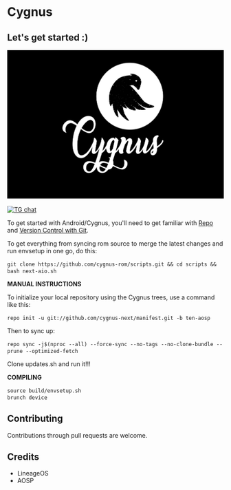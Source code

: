 Cygnus
===========

Let's get started :)
--------------------
![Cygnus](Cygnus-06.jpg)

[![TG chat](https://img.shields.io/badge/Support-Telegram-%23e52c5f.svg?style=for-the-badge&logo=telegram&&labelColor=121217)](https://t.me/cygnusos)

To get started with Android/Cygnus, you'll need to get
familiar with [Repo](https://source.android.com/source/using-repo.html) and [Version Control with Git](https://source.android.com/source/version-control.html).


To get everything from syncing rom source to merge the latest changes and run envsetup in one go, do this:
```
git clone https://github.com/cygnus-rom/scripts.git && cd scripts && bash next-aio.sh
```

**MANUAL INSTRUCTIONS**


To initialize your local repository using the Cygnus trees, use a command like this:
```
repo init -u git://github.com/cygnus-next/manifest.git -b ten-aosp
```
Then to sync up:
```
repo sync -j$(nproc --all) --force-sync --no-tags --no-clone-bundle --prune --optimized-fetch
```
Clone updates.sh and run it!!!

**COMPILING**


```
source build/envsetup.sh
brunch device
```

Contributing
-------------

Contributions through pull requests are welcome.


Credits
--------

- LineageOS
- AOSP

